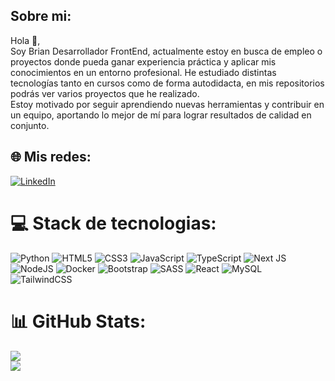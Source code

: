## Sobre mi:
Hola 👋, <br> Soy Brian Desarrollador FrontEnd, actualmente estoy en busca de empleo o proyectos donde pueda ganar experiencia práctica y aplicar mis conocimientos en un entorno profesional. He estudiado distintas tecnologías tanto en cursos como de forma autodidacta, en mis repositorios podrás ver varios proyectos que he realizado.<br> Estoy motivado por seguir aprendiendo nuevas herramientas y contribuir en un equipo, aportando lo mejor de mí para lograr resultados de calidad en conjunto.

## 🌐 Mis redes:
[![LinkedIn](https://img.shields.io/badge/LinkedIn-%230077B5.svg?logo=linkedin&logoColor=white)](https://www.linkedin.com/in/brian-uriel-marchese/)

# 💻 Stack de tecnologias:
![Python](https://img.shields.io/badge/python-3670A0?style=for-the-badge&logo=python&logoColor=ffdd54) ![HTML5](https://img.shields.io/badge/html5-%23E34F26.svg?style=for-the-badge&logo=html5&logoColor=white) ![CSS3](https://img.shields.io/badge/css3-%231572B6.svg?style=for-the-badge&logo=css3&logoColor=white) ![JavaScript](https://img.shields.io/badge/javascript-%23323330.svg?style=for-the-badge&logo=javascript&logoColor=%23F7DF1E) ![TypeScript](https://img.shields.io/badge/typescript-%23007ACC.svg?style=for-the-badge&logo=typescript&logoColor=white) ![Next JS](https://img.shields.io/badge/Next-black?style=for-the-badge&logo=next.js&logoColor=white) ![NodeJS](https://img.shields.io/badge/node.js-6DA55F?style=for-the-badge&logo=node.js&logoColor=white) ![Docker](https://img.shields.io/badge/docker-%230db7ed.svg?style=for-the-badge&logo=docker&logoColor=white) ![Bootstrap](https://img.shields.io/badge/bootstrap-%23563D7C.svg?style=for-the-badge&logo=bootstrap&logoColor=white) ![SASS](https://img.shields.io/badge/SASS-hotpink.svg?style=for-the-badge&logo=SASS&logoColor=white) ![React](https://img.shields.io/badge/react-%2320232a.svg?style=for-the-badge&logo=react&logoColor=%2361DAFB) ![MySQL](https://img.shields.io/badge/mysql-%2300f.svg?style=for-the-badge&logo=mysql&logoColor=white) ![TailwindCSS](https://img.shields.io/badge/tailwindcss-%2338B2AC.svg?style=for-the-badge&logo=tailwind-css&logoColor=white)

# 📊 GitHub Stats:
![](https://github-readme-stats.vercel.app/api?username=BrianMarchese&theme=react&hide_border=false&include_all_commits=false&count_private=false)<br/>
![](https://github-readme-streak-stats.herokuapp.com/?user=BrianMarchese&theme=react&hide_border=false)<br/>
